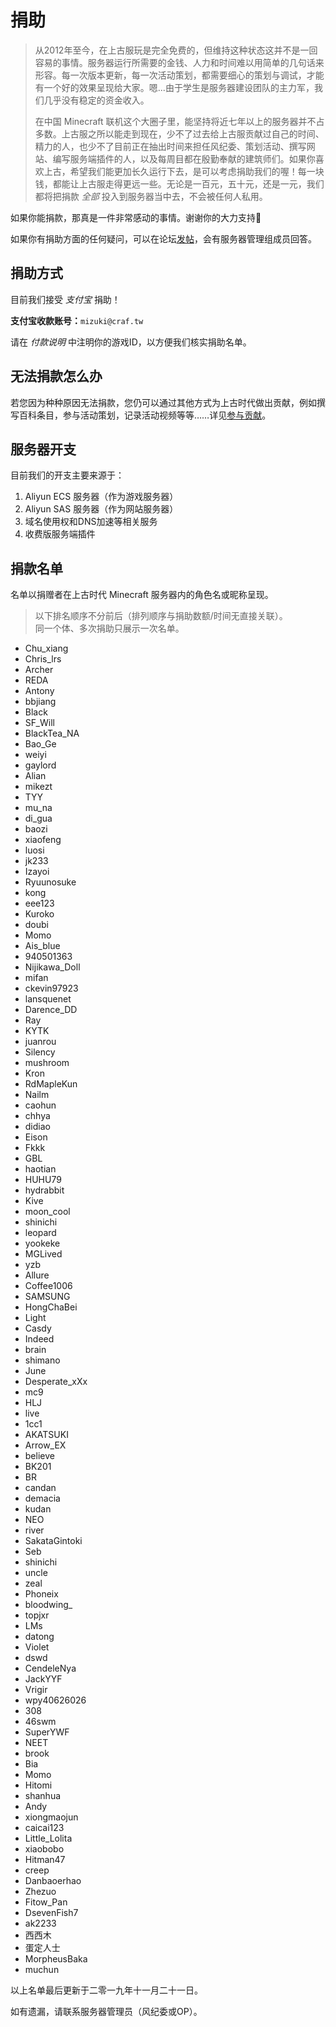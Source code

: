 # 捐助

> 从2012年至今，在上古服玩是完全免费的，但维持这种状态这并不是一回容易的事情。服务器运行所需要的金钱、人力和时间难以用简单的几句话来形容。每一次版本更新，每一次活动策划，都需要细心的策划与调试，才能有一个好的效果呈现给大家。嗯...由于学生是服务器建设团队的主力军，我们几乎没有稳定的资金收入。
>
> 在中国 Minecraft 联机这个大圈子里，能坚持将近七年以上的服务器并不占多数。上古服之所以能走到现在，少不了过去给上古服贡献过自己的时间、精力的人，也少不了目前正在抽出时间来担任风纪委、策划活动、撰写网站、编写服务端插件的人，以及每周目都在殷勤奉献的建筑师们。如果你喜欢上古，希望我们能更加长久运行下去，是可以考虑捐助我们的喔！每一块钱，都能让上古服走得更远一些。无论是一百元，五十元，还是一元，我们都将把捐款 *全部* 投入到服务器当中去，不会被任何人私用。

如果你能捐款，那真是一件非常感动的事情。谢谢你的大力支持💖

如果你有捐助方面的任何疑问，可以在论坛[发帖](https://bbs.mimaru.me/)，会有服务器管理组成员回答。

## 捐助方式

目前我们接受 *支付宝* 捐助！

**支付宝收款账号：**`mizuki@craf.tw`

请在 *付款说明* 中注明你的游戏ID，以方便我们核实捐助名单。

## 无法捐款怎么办

若您因为种种原因无法捐款，您仍可以通过其他方式为上古时代做出贡献，例如撰写百科条目，参与活动策划，记录活动视频等等……详见[参与贡献](/contribution.md)。

## 服务器开支

目前我们的开支主要来源于：

1. Aliyun ECS 服务器（作为游戏服务器）
2. Aliyun SAS 服务器（作为网站服务器）
3. 域名使用权和DNS加速等相关服务
4. 收费版服务端插件

## 捐款名单

名单以捐赠者在上古时代 Minecraft 服务器内的角色名或昵称呈现。

> 以下排名顺序不分前后（排列顺序与捐助数额/时间无直接关联）。  
> 同一个体、多次捐助只展示一次名单。

- Chu_xiang
- Chris_lrs
- Archer
- REDA
- Antony
- bbjiang
- Black
- SF_Will
- BlackTea_NA
- Bao_Ge
- weiyi
- gaylord
- Alian
- mikezt
- TYY
- mu_na
- di_gua
- baozi
- xiaofeng
- luosi
- jk233
- Izayoi
- Ryuunosuke
- kong
- eee123
- Kuroko
- doubi
- Momo
- Ais_blue
- 940501363
- Nijikawa_Doll
- mifan
- ckevin97923
- lansquenet
- Darence_DD
- Ray
- KYTK
- juanrou
- Silency
- mushroom
- Kron
- RdMapleKun
- Nailm
- caohun
- chhya
- didiao
- Eison
- Fkkk
- GBL
- haotian
- HUHU79
- hydrabbit
- Kive
- moon_cool
- shinichi
- leopard
- yookeke
- MGLived
- yzb
- Allure
- Coffee1006
- SAMSUNG
- HongChaBei
- Light
- Casdy
- Indeed
- brain
- shimano
- June
- Desperate_xXx
- mc9
- HLJ
- live
- 1cc1
- AKATSUKI
- Arrow_EX
- believe
- BK201
- BR
- candan
- demacia
- kudan
- NEO
- river
- SakataGintoki
- Seb
- shinichi
- uncle
- zeal
- Phoneix
- bloodwing_
- topjxr
- LMs
- datong
- Violet
- dswd
- CendeleNya
- JackYYF
- Vrigir
- wpy40626026
- 308
- 46swm
- SuperYWF
- NEET
- brook
- Bia
- Momo
- Hitomi
- shanhua
- Andy
- xiongmaojun
- caicai123
- Little_Lolita
- xiaobobo
- Hitman47
- creep
- Danbaoerhao
- Zhezuo
- Fitow_Pan
- DsevenFish7
- ak2233
- 西西木
- 蛋定人士
- MorpheusBaka
- muchun

以上名单最后更新于二零一九年十一月二十一日。

如有遗漏，请联系服务器管理员（风纪委或OP）。
